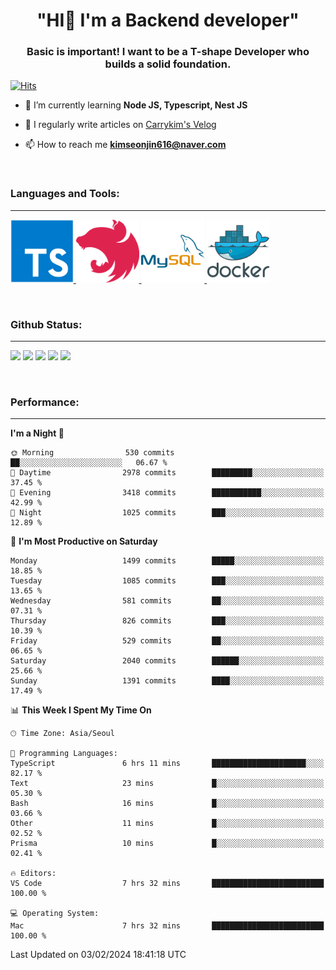 <h1 align="center">"HI👋 I'm a Backend developer" </h1>
<h3 align="center">Basic is important! I want to be a T-shape Developer who builds a solid foundation.</h3>

[![Hits](https://hits.seeyoufarm.com/api/count/incr/badge.svg?url=https%3A%2F%2Fgithub.com%2Fgimseonjin&count_bg=%2318BFE5&title_bg=%23555555&icon=ko-fi.svg&icon_color=%23E7E7E7&title=hits&edge_flat=false)](https://hits.seeyoufarm.com)

- 🌱 I’m currently learning **Node JS, Typescript, Nest JS**

- 📝 I regularly write articles on [Carrykim's Velog](https://velog.io/@carrykim)

- 📫 How to reach me **kimseonjin616@naver.com**

<br/>

<h3 align="left">Languages and Tools:</h3>

***

<p align="left"> 
 <a href="https://www.typescriptlang.org/" target="_blank" rel="noreferrer"> <img src="https://raw.githubusercontent.com/devicons/devicon/master/icons/typescript/typescript-original.svg" alt="typescript" width="20%" height="20%"/> </a>
<a href="https://nestjs.com/" target="_blank" rel="noreferrer"> <img src="https://raw.githubusercontent.com/devicons/devicon/master/icons/nestjs/nestjs-plain.svg" alt="nestjs" width="20%" height="20%"/> </a> 
<a href="https://www.mysql.com/" target="_blank" rel="noreferrer"> <img src="https://raw.githubusercontent.com/devicons/devicon/master/icons/mysql/mysql-original-wordmark.svg" alt="mysql" width="20%" height="20%"/>  </a>
 <a href="https://www.docker.com/" target="_blank" rel="noreferrer"> <img src="https://raw.githubusercontent.com/devicons/devicon/master/icons/docker/docker-original-wordmark.svg" alt="docker" width="20%" height="20%"/> </a>
 </p>
</p>

<br/>

<h3 align="left">Github Status:</h3>

***

![](http://github-profile-summary-cards.vercel.app/api/cards/profile-details?username=gimseonjin&theme=nord_bright)
![](http://github-profile-summary-cards.vercel.app/api/cards/repos-per-language?username=gimseonjin&theme=nord_bright)
![](http://github-profile-summary-cards.vercel.app/api/cards/most-commit-language?username=gimseonjin&theme=nord_bright)
![](http://github-profile-summary-cards.vercel.app/api/cards/stats?username=gimseonjin&theme=nord_bright)
![](http://github-profile-summary-cards.vercel.app/api/cards/productive-time?username=gimseonjin&theme=nord_bright&utcOffset=8)


<br/>

<h3 align="left">Performance:</h3>

***

<!--START_SECTION:waka-->
**I'm a Night 🦉** 

```text
🌞 Morning                530 commits         ██░░░░░░░░░░░░░░░░░░░░░░░   06.67 % 
🌆 Daytime                2978 commits        █████████░░░░░░░░░░░░░░░░   37.45 % 
🌃 Evening                3418 commits        ███████████░░░░░░░░░░░░░░   42.99 % 
🌙 Night                  1025 commits        ███░░░░░░░░░░░░░░░░░░░░░░   12.89 % 
```
📅 **I'm Most Productive on Saturday** 

```text
Monday                   1499 commits        █████░░░░░░░░░░░░░░░░░░░░   18.85 % 
Tuesday                  1085 commits        ███░░░░░░░░░░░░░░░░░░░░░░   13.65 % 
Wednesday                581 commits         ██░░░░░░░░░░░░░░░░░░░░░░░   07.31 % 
Thursday                 826 commits         ███░░░░░░░░░░░░░░░░░░░░░░   10.39 % 
Friday                   529 commits         ██░░░░░░░░░░░░░░░░░░░░░░░   06.65 % 
Saturday                 2040 commits        ██████░░░░░░░░░░░░░░░░░░░   25.66 % 
Sunday                   1391 commits        ████░░░░░░░░░░░░░░░░░░░░░   17.49 % 
```


📊 **This Week I Spent My Time On** 

```text
🕑︎ Time Zone: Asia/Seoul

💬 Programming Languages: 
TypeScript               6 hrs 11 mins       █████████████████████░░░░   82.17 % 
Text                     23 mins             █░░░░░░░░░░░░░░░░░░░░░░░░   05.30 % 
Bash                     16 mins             █░░░░░░░░░░░░░░░░░░░░░░░░   03.66 % 
Other                    11 mins             █░░░░░░░░░░░░░░░░░░░░░░░░   02.52 % 
Prisma                   10 mins             █░░░░░░░░░░░░░░░░░░░░░░░░   02.41 % 

🔥 Editors: 
VS Code                  7 hrs 32 mins       █████████████████████████   100.00 % 

💻 Operating System: 
Mac                      7 hrs 32 mins       █████████████████████████   100.00 % 
```


 Last Updated on 03/02/2024 18:41:18 UTC
<!--END_SECTION:waka-->

<div align="center">
  

